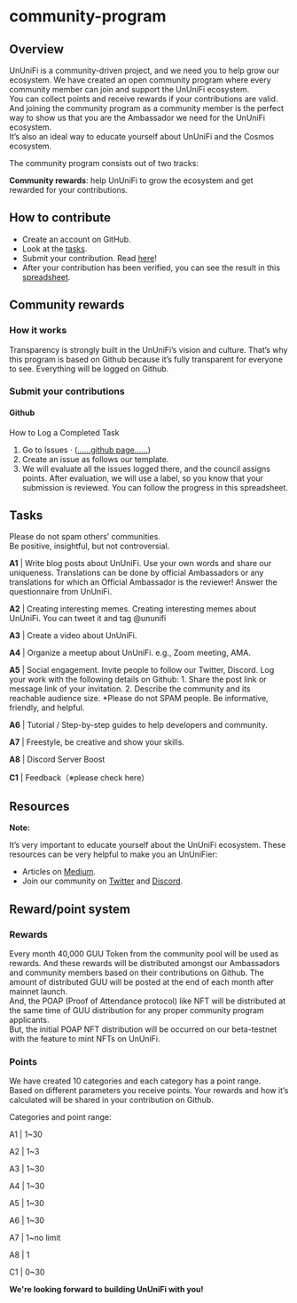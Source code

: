 # community-program

## Overview
UnUniFi is a community-driven project, and we need you to help grow our ecosystem. We have created an open community program where every community member can join and support the UnUniFi ecosystem.   
You can collect points and receive rewards if your contributions are valid. And joining the community program as a community member is the perfect way to show us that you are the Ambassador we need for the UnUniFi ecosystem.   
It’s also an ideal way to educate yourself about UnUniFi and the Cosmos ecosystem.   

The community program consists out of two tracks:   

**Community rewards**: help UnUniFi to grow the ecosystem and get rewarded for your contributions.

## How to contribute

- Create an account on GitHub.
- Look at the [tasks](https://cauchye.notion.site/UnUniFi-Community-Program-999244e1d39d4f8b82424824fde18e4a).
- Submit your contribution. Read [here](https://cauchye.notion.site/UnUniFi-Community-Program-999244e1d39d4f8b82424824fde18e4a)!
- After your contribution has been verified, you can see the result in this [spreadsheet](https://docs.google.com/spreadsheets/d/1wdxeeBhkBY74SM8Om-qzmnYvgNkK5Xve/edit#gid=477188022).

## Community rewards

### How it works

Transparency is strongly built in the UnUniFi’s vision and culture. That’s why this program is based on Github because it’s fully transparent for everyone to see. Everything will be logged on Github.

### Submit your contributions

#### Github

How to Log a Completed Task

1. Go to Issues · ([……github page……](https://github.com/UnUniFi/community-program/issues))
1. Create an issue as follows our template.
1. We will evaluate all the issues logged there, and the council assigns points. After evaluation, we will use a label, so you know that your submission is reviewed. You can follow the progress in this spreadsheet.

## Tasks

Please do not spam others’ communities.    
Be positive, insightful, but not controversial.

**A1** | Write blog posts about UnUniFi. Use your own words and share our uniqueness. Translations can be done by official Ambassadors or any translations for which an Official Ambassador is the reviewer! Answer the questionnaire from UnUniFi.

**A2** | Creating interesting memes. Creating interesting memes about UnUniFi. You can tweet it and tag @ununifi

**A3** | Create a video about UnUniFi.

**A4** | Organize a meetup about UnUniFi. e.g., Zoom meeting, AMA.

**A5** | Social engagement. Invite people to follow our Twitter, Discord. Log your work with the following details on Github: 1. Share the post link or message link of your invitation. 2. Describe the community and its reachable audience size. *Please do not SPAM people. Be informative, friendly, and helpful.

**A6** | Tutorial / Step-by-step guides to help developers and community.

**A7** | Freestyle, be creative and show your skills.

**A8** | Discord Server Boost

**C1** | Feedback（※please check here）

## Resources

**Note:**

It’s very important to educate yourself about the UnUniFi ecosystem. These resources can be very helpful to make you an UnUniFier:

- Articles on [Medium](https://medium.com/@ununifi).
- Join our community on [Twitter](https://twitter.com/ununifi) and [Discord](https://discord.gg/cTwAecga).

## Reward/point system

### Rewards
Every month 40,000 GUU Token from the community pool will be used as rewards. And these rewards will be distributed amongst our Ambassadors and community members based on their contributions on Github. The amount of distributed GUU will be posted at the end of each month after mainnet launch.   
And, the POAP (Proof of Attendance protocol) like NFT will be distributed at the same time of GUU distribution for any proper community program applicants.   
But, the initial POAP NFT distribution will be occurred on our beta-testnet with the feature to mint NFTs on UnUniFi.

### Points
We have created 10 categories and each category has a point range.   
Based on different parameters you receive points. Your rewards and how it’s calculated will be shared in your contribution on Github.

Categories and point range:

A1 | 1~30

A2 | 1~3

A3 | 1~30

A4 | 1~30

A5 | 1~30

A6 | 1~30

A7 | 1~no limit

A8 | 1

C1 | 0~30

**We're looking forward to building UnUniFi with you!**

